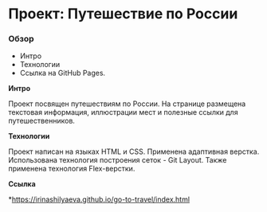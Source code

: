 # Проект: Путешествие по России

### Обзор
* Интро
* Технологии
* Ссылка на GitHub Pages.

**Интро**

Проект посвящен путешествиям по России. 
На странице размещена текстовая информация, иллюстрации мест и полезные ссылки для путешественников. 

**Технологии**

Проект написан на языках HTML и CSS. 
Применена адаптивная верстка. 
Использована технология построения сеток - Git Layout. Также применена технология Flex-верстки.

**Ссылка**

*https://irinashilyaeva.github.io/go-to-travel/index.html

